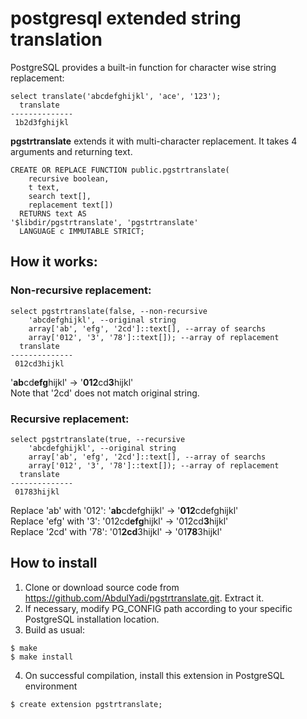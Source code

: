 # postgresql extended string translation
PostgreSQL provides a built-in function for character wise string replacement:
~~~
select translate('abcdefghijkl', 'ace', '123');
  translate   
--------------
 1b2d3fghijkl
~~~

<b>pgstrtranslate</b> extends it with multi-character replacement. It takes 4 arguments and returning text.
~~~
CREATE OR REPLACE FUNCTION public.pgstrtranslate(
    recursive boolean,
    t text,
    search text[],
    replacement text[])
  RETURNS text AS
'$libdir/pgstrtranslate', 'pgstrtranslate'
  LANGUAGE c IMMUTABLE STRICT;
~~~

## How it works:

### Non-recursive replacement:
~~~
select pgstrtranslate(false, --non-recursive
	'abcdefghijkl', --original string
	array['ab', 'efg', '2cd']::text[], --array of searchs
	array['012', '3', '78']::text[]); --array of replacement
  translate   
--------------
 012cd3hijkl
~~~
'<b>ab</b>cd<b>efg</b>hijkl' -> '<b>012</b>cd<b>3</b>hijkl'<br />
Note that '2cd' does not match original string.

### Recursive replacement:
~~~
select pgstrtranslate(true, --recursive
	'abcdefghijkl', --original string
	array['ab', 'efg', '2cd']::text[], --array of searchs
	array['012', '3', '78']::text[]); --array of replacement
  translate   
--------------
 01783hijkl
~~~
Replace 'ab' with '012': '<b>ab</b>cdefghijkl' -> '<b>012</b>cdefghijkl'<br />
Replace 'efg' with '3': '012cd<b>efg</b>hijkl' -> '012cd<b>3</b>hijkl'<br />
Replace '2cd' with '78': '01<b>2cd</b>3hijkl' -> '01<b>78</b>3hijkl'<br />

## How to install
1. Clone or download source code from https://github.com/AbdulYadi/pgstrtranslate.git. Extract it.
2. If necessary, modify PG_CONFIG path according to your specific PostgreSQL installation location.
3. Build as usual:
~~~
$ make
$ make install
~~~
4. On successful compilation, install this extension in PostgreSQL environment
~~~
$ create extension pgstrtranslate;
~~~

